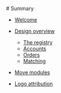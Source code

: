 ‌# Summary​

* [Welcome](welcome.md)

* [Design overview](overview/index.md)
    * [The registry](overview/registry.md)
    * [Accounts](overview/accounts.md)
    * [Orders](overview/orders.md)
    * [Matching](overview/matching.md)

<!---

* [APIs](apis.md)

-->

* [Move modules](modules.md)

* [Logo attribution](logo.md)